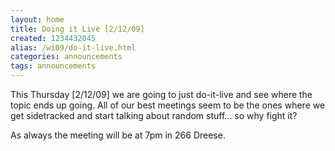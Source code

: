 ```yaml
---
layout: home
title: Doing it Live [2/12/09]
created: 1234432045
alias: /wi09/do-it-live.html
categories: announcements
tags: announcements
---
```

This Thursday [2/12/09] we are going to just do-it-live and see where the topic ends up going. All of our best meetings seem to be the ones where we get sidetracked and start talking about random stuff... so why fight it?

As always the meeting will be at 7pm in 266 Dreese.
